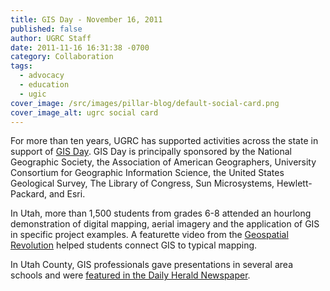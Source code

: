 ```yaml
---
title: GIS Day - November 16, 2011
published: false
author: UGRC Staff
date: 2011-11-16 16:31:38 -0700
category: Collaboration
tags:
  - advocacy
  - education
  - ugic
cover_image: /src/images/pillar-blog/default-social-card.png
cover_image_alt: ugrc social card
---
```


<p>For more than ten years, UGRC has supported activities across the state in support of <a href="https://gisday.com/">GIS Day</a>.  GIS Day is principally sponsored by the National Geographic Society, the Association of American Geographers, University Consortium for Geographic Information Science, the United States Geological Survey, The Library of Congress, Sun Microsystems, Hewlett-Packard, and Esri.</p>
<p>In Utah, more than 1,500 students from grades 6-8 attended an hourlong demonstration of digital mapping, aerial imagery and the application of GIS in specific project examples.  A featurette video from the <a href="https://www.youtube.com/watch?v=uQ-OXgpF-wM&amp;feature=BFa&amp;list=SPB536E2CAE9CD2EE1&amp;lf=list_related">Geospatial Revolution</a> helped students connect GIS to typical mapping.</p>
<p>In Utah County, GIS professionals gave presentations in several area schools and were <a href="https://www.heraldextra.com/news/2011/nov/17/professional-volunteers-teach-students-gis-technology/">featured in the Daily Herald Newspaper</a>.</p>
